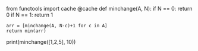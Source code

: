from functools import cache
@cache
def minchange(A, N):
    if N == 0: return 0
    if N == 1: return 1

    arr = [minchange(A, N-c)+1 for c in A]
    return min(arr)


print(minchange([1,2,5], 10))

